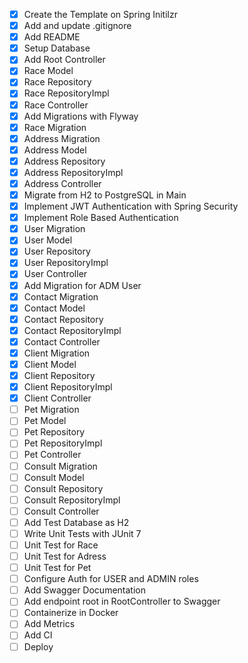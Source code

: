 - [x] Create the Template on Spring Initilzr
- [x] Add and update .gitignore
- [x] Add README
- [x] Setup Database
- [x] Add Root Controller
- [x] Race Model
- [x] Race Repository
- [x] Race RepositoryImpl
- [x] Race Controller
- [x] Add Migrations with Flyway
- [x] Race Migration
- [x] Address Migration
- [x] Address Model
- [x] Address Repository
- [x] Address RepositoryImpl
- [x] Address Controller
- [x] Migrate from H2 to PostgreSQL in Main
- [x] Implement JWT Authentication with Spring Security
- [x] Implement Role Based Authentication
- [x] User Migration
- [x] User Model
- [x] User Repository
- [x] User RepositoryImpl
- [x] User Controller
- [x] Add Migration for ADM User 
- [x] Contact Migration
- [x] Contact Model
- [x] Contact Repository
- [x] Contact RepositoryImpl
- [x] Contact Controller
- [x] Client Migration
- [x] Client Model
- [x] Client Repository
- [x] Client RepositoryImpl
- [x] Client Controller
- [ ] Pet Migration
- [ ] Pet Model
- [ ] Pet Repository
- [ ] Pet RepositoryImpl
- [ ] Pet Controller
- [ ] Consult Migration
- [ ] Consult Model
- [ ] Consult Repository
- [ ] Consult RepositoryImpl
- [ ] Consult Controller
- [ ] Add Test Database as H2
- [ ] Write Unit Tests with JUnit 7
- [ ] Unit Test for Race
- [ ] Unit Test for Adress
- [ ] Unit Test for Pet
- [ ] Configure Auth for USER and ADMIN roles
- [ ] Add Swagger Documentation
- [ ] Add endpoint root in RootController to Swagger
- [ ] Containerize in Docker
- [ ] Add Metrics
- [ ] Add CI
- [ ] Deploy
